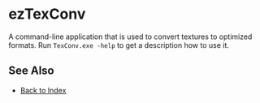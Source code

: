 # ezTexConv

<!-- PAGE IS TODO -->

A command-line application that is used to convert textures to optimized formats. Run `TexConv.exe -help` to get a description how to use it.

## See Also

* [Back to Index](../index.md)
